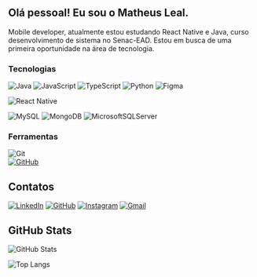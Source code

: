 ## Olá pessoal! Eu sou o Matheus Leal.

  Mobile developer, atualmente estou estudando React Native e Java, curso desenvolvimento de sistema no Senac-EAD. Estou em busca de uma primeira oportunidade na área de tecnologia.

### Tecnologias
![Java](https://img.shields.io/badge/java-000.svg?style=for-the-badge&logo=openjdk&logoColor=white)
 ![JavaScript](https://img.shields.io/badge/javascript-%23323330.svg?style=for-the-badge&logo=javascript&logoColor=%23F7DF1E)
  ![TypeScript](https://img.shields.io/badge/typescript-%23007ACC.svg?style=for-the-badge&logo=typescript&logoColor=white)
   ![Python](https://img.shields.io/badge/python-120390?style=for-the-badge&logo=python&logoColor=ffdd54)
    ![Figma](https://img.shields.io/badge/figma-%23F24E1E.svg?style=for-the-badge&logo=figma&logoColor=white)

![React Native](https://img.shields.io/badge/react_native-%2320232a.svg?style=for-the-badge&logo=react&logoColor=%2361DAFB)

![MySQL](https://img.shields.io/badge/MySQL-3395FF?style=for-the-badge&logo=mysql&logoColor=white)
  ![MongoDB](https://img.shields.io/badge/MongoDB-%234ea94b.svg?style=for-the-badge&logo=mongodb&logoColor=white)
   ![MicrosoftSQLServer](https://img.shields.io/badge/Microsoft%20SQL%20Server-CC2927?style=for-the-badge&logo=microsoft%20sql%20server&logoColor=white)

### Ferramentas 

![Git](https://img.shields.io/badge/GIT-E44C30?style=for-the-badge&logo=git&logoColor=white)   
  [![GitHub](https://img.shields.io/badge/GitHub-100000?style=for-the-badge&logo=github&logoColor=white)](https://github.com/llealdev)

## Contatos

[![LinkedIn](https://img.shields.io/badge/LinkedIn-0077B5?style=for-the-badge&logo=linkedin&logoColor=white)](https://www.linkedin.com/in/llealdev/)
  [![GitHub](https://img.shields.io/badge/GitHub-100000?style=for-the-badge&logo=github&logoColor=white)](https://github.com/llealdev)
  [![Instagram](https://img.shields.io/badge/-Instagram-%23E4405F?style=for-the-badge&logo=instagram&logoColor=white)](https://www.instagram.com/lleal.dev/)
  [![Gmail](https://img.shields.io/badge/Gmail-333333?style=for-the-badge&logo=gmail&logoColor=red)](mailto:lleal.dev@gmail.com)

## GitHub Stats 

![GitHub Stats](https://github-readme-stats.vercel.app/api?username=llealdev&theme=transparent&bg_color=000&border_color=30A3DC&show_icons=true&icon_color=30A3DC&title_color=E94D5F&text_color=FFF)

![Top Langs](https://github-readme-stats-git-masterrstaa-rickstaa.vercel.app/api/top-langs/?username=llealdev&bg_color=000&border_color=30A3DC&title_color=E94D5F&text_color=FFF)

<!--
**llealdev/llealdev** is a ✨ _special_ ✨ repository because its `README.md` (this file) appears on your GitHub profile.

Here are some ideas to get you started:

- 🔭 I’m currently working on ...
- 🌱 I’m currently learning ...
- 👯 I’m looking to collaborate on ...
- 🤔 I’m looking for help with ...
- 💬 Ask me about ...
- 📫 How to reach me: ...
- 😄 Pronouns: ...
- ⚡ Fun fact: ...
-->
